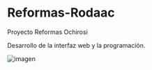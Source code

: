 # Reformas-Rodaac
Proyecto Reformas Ochirosi

Desarrollo de la interfaz web y la programación.

![imagen](https://user-images.githubusercontent.com/78515818/183315649-291373fb-efb3-494b-b8c5-c90decb359d3.png)
